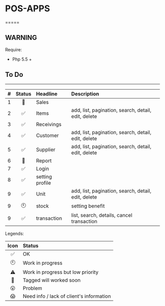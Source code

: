 # POS-APPS
=====

WARNING
--------------
Require:
- Php 5.5 +

## To Do
------------------------
|#  |Status              |Headline|Description|
|:-:|:----:              |:-------|:----------|
|1|:round_pushpin:|Sales||
|2|:white_check_mark:|Items|add, list, pagination, search, detail, edit, delete|
|3|:white_check_mark:|Receivings||
|4|:white_check_mark:|Customer|add, list, pagination, search, detail, edit, delete|
|5|:white_check_mark:|Supplier|add, list, pagination, search, detail, edit, delete|
|6|:round_pushpin:|Report||
|7|:white_check_mark:|Login||
|8|:white_check_mark:|setting profile||
|9|:white_check_mark:|Unit|add, list, pagination, search, detail, edit, delete|
|9|:clock10:|stock|setting benefit|
|9|:white_check_mark:|transaction|list, search, details, cancel transaction|


Legends:

|Icon              |Status                                  |
|:----------------:|:---------------------------------------|
|:white_check_mark:|OK                                      |
|:clock10:         |Work in progress                        |
|:warning:         |Work in progress but low priority       |
|:round_pushpin:   |Tagged will worked soon                 |
|:astonished:      |Problem                                 |
|:scream:          |Need info / lack of client's information|
